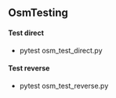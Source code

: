 ## OsmTesting

#### Test direct
- pytest osm_test_direct.py

#### Test reverse
- pytest osm_test_reverse.py
